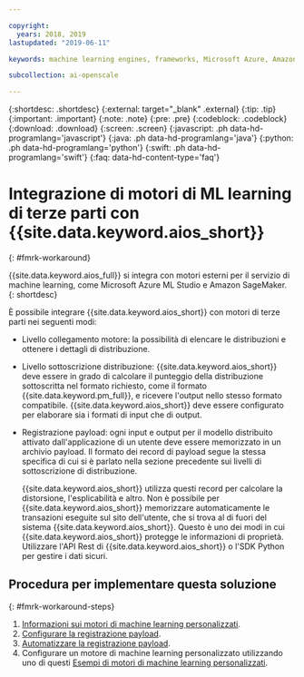 ```yaml
---

copyright:
  years: 2018, 2019
lastupdated: "2019-06-11"

keywords: machine learning engines, frameworks, Microsoft Azure, Amazone SageMaker, custom ML engine 

subcollection: ai-openscale

---
```


{:shortdesc: .shortdesc}
{:external: target="_blank" .external}
{:tip: .tip}
{:important: .important}
{:note: .note}
{:pre: .pre}
{:codeblock: .codeblock}
{:download: .download}
{:screen: .screen}
{:javascript: .ph data-hd-programlang='javascript'}
{:java: .ph data-hd-programlang='java'}
{:python: .ph data-hd-programlang='python'}
{:swift: .ph data-hd-programlang='swift'}
{:faq: data-hd-content-type='faq'}

# Integrazione di motori di ML learning di terze parti con {{site.data.keyword.aios_short}}
{: #fmrk-workaround}

{{site.data.keyword.aios_full}} si integra con motori esterni per il servizio di machine learning, come Microsoft Azure ML Studio e Amazon SageMaker.
{: shortdesc}

È possibile integrare {{site.data.keyword.aios_short}} con motori di terze parti nei seguenti modi:

- Livello collegamento motore: la possibilità di elencare le distribuzioni e ottenere i dettagli di distribuzione. 
  
- Livello sottoscrizione distribuzione: {{site.data.keyword.aios_short}} deve essere in grado di calcolare il punteggio della  distribuzione sottoscritta nel formato richiesto, come il formato {{site.data.keyword.pm_full}}, e ricevere l'output nello stesso formato compatibile. {{site.data.keyword.aios_short}} deve essere configurato per elaborare sia i formati di input che di output.
   

- Registrazione payload: ogni input e output per il modello distribuito attivato dall'applicazione di un utente deve essere memorizzato in un archivio payload. Il formato dei record di payload segue la stessa specifica di cui si è parlato nella sezione precedente sui livelli di sottoscrizione di distribuzione.
   
   {{site.data.keyword.aios_short}} utilizza questi record per calcolare la distorsione, l'esplicabilità e altro. Non è possibile per {{site.data.keyword.aios_short}} memorizzare automaticamente le transazioni eseguite sul sito dell'utente, che si trova al di fuori del sistema {{site.data.keyword.aios_short}}. Questo è uno dei modi in cui {{site.data.keyword.aios_short}} protegge le informazioni di proprietà. Utilizzare l'API Rest di {{site.data.keyword.aios_short}} o l'SDK Python per gestire i dati sicuri.
   
## Procedura per implementare questa soluzione
{: #fmrk-workaround-steps}

1. [Informazioni sui motori di machine learning personalizzati](/docs/services/ai-openscale?topic=ai-openscale-fmrk-workaround-customengine).
2. [Configurare la registrazione payload](/docs/services/ai-openscale?topic=ai-openscale-cdb-payload).
3. [Automatizzare la registrazione payload](/docs/services/ai-openscale?topic=ai-openscale-fmrk-workaround-pyld-lg).
4. Configurare un motore di machine learning personalizzato utilizzando uno di questi [Esempi di motori di machine learning personalizzati](/docs/services/ai-openscale?topic=ai-openscale-fmrk-workaround-cstmmlsengex).

